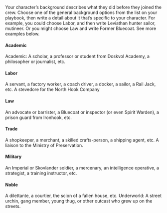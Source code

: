 Your character’s background describes what they did before they joined the crew.
Choose one of the general background options from the list on your playbook,
then write a detail about it that’s specific to your character. For example, you could
choose Labor, and then write Leviathan hunter sailor, mutineer. Or you might
choose Law and write Former Bluecoat. See more examples below.

#### Academic
Academic: A scholar, a professor or student from Doskvol Academy, a
philosopher or journalist, etc.

#### Labor
A servant, a factory worker, a coach driver, a docker, a sailor, a Rail
Jack, etc. A stevedore for the North Hook Company

#### Law
An advocate or barrister, a Bluecoat or inspector (or even Spirit Warden),
a prison guard from Ironhook, etc.

#### Trade
A shopkeeper, a merchant, a skilled crafts-person, a shipping agent,
etc. A liaison to the Ministry of Preservation.

#### Military
An Imperial or Skovlander soldier, a mercenary, an intelligence
operative, a strategist, a training instructor, etc.

#### Noble
A dilettante, a courtier, the scion of a fallen house, etc.
Underworld: 
A street urchin, gang member, young thug, or other outcast
who grew up on the streets.